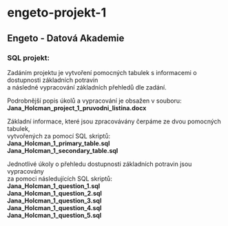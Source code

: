 # engeto-projekt-1

## Engeto - Datová Akademie

### SQL projekt:

Zadáním projektu je vytvoření pomocných tabulek s informacemi o dostupnosti základních potravin<br />
a následné vypracování základních přehledů dle zadání.<br />

Podrobnější popis úkolů a vypracování je obsažen v souboru:<br /> 
**Jana_Holcman_project_1_pruvodni_listina.docx**

Základní informace, které jsou zpracovávány čerpáme ze dvou pomocných tabulek,<br /> 
vytvořených za pomocí SQL skriptů:<br /> 
**Jana_Holcman_1_primary_table.sql**<br />
**Jana_Holcman_1_secondary_table.sql**

Jednotlivé úkoly o přehledu dostupnosti základních potravin jsou vypracovány<br /> 
za pomoci následujících SQL skriptů:<br />
**Jana_Holcman_1_question_1.sql**<br />
**Jana_Holcman_1_question_2.sql**<br />
**Jana_Holcman_1_question_3.sql**<br />
**Jana_Holcman_1_question_4.sql**<br />
**Jana_Holcman_1_question_5.sql**
